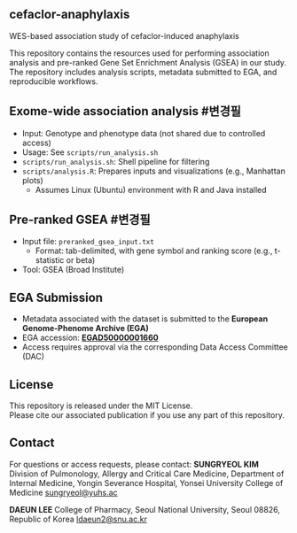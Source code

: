 ## cefaclor-anaphylaxis
WES-based association study of cefaclor-induced anaphylaxis


This repository contains the resources used for performing association analysis and pre-ranked Gene Set Enrichment Analysis (GSEA) in our study. 
The repository includes analysis scripts, metadata submitted to EGA, and reproducible workflows.


## Exome-wide association analysis #변경필
- Input: Genotype and phenotype data (not shared due to controlled access)
- Usage: See `scripts/run_analysis.sh`
- `scripts/run_analysis.sh`: Shell pipeline for filtering
- `scripts/analysis.R`: Prepares inputs and visualizations (e.g., Manhattan plots)
  - Assumes Linux (Ubuntu) environment with R and Java installed


## Pre-ranked GSEA  #변경필
- Input file: `preranked_gsea_input.txt`
  - Format: tab-delimited, with gene symbol and ranking score (e.g., t-statistic or beta)
- Tool: GSEA (Broad Institute)


## EGA Submission
- Metadata associated with the dataset is submitted to the **European Genome-Phenome Archive (EGA)**
- EGA accession: **[EGAD50000001660](https://ega-archive.org/datasets/EGAD50000001660)**
- Access requires approval via the corresponding Data Access Committee (DAC)


## License
This repository is released under the MIT License.  
Please cite our associated publication if you use any part of this repository.


## Contact
For questions or access requests, please contact:
**SUNGRYEOL KIM**
Division of Pulmonology, Allergy and Critical Care Medicine, Department of Internal Medicine, Yongin Severance Hospital, Yonsei University College of Medicine
sungryeol@yuhs.ac

**DAEUN LEE**
College of Pharmacy, Seoul National University, Seoul 08826, Republic of Korea
ldaeun2@snu.ac.kr
